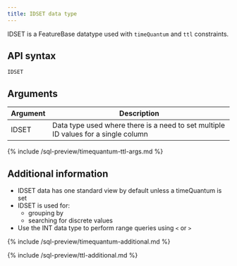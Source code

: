 ```yaml
---
title: IDSET data type
---
```


IDSET is a FeatureBase datatype used with `timeQuantum` and `ttl` constraints.

## API syntax

```
IDSET
```

## Arguments

| Argument | Description |
|---|---|
| IDSET | Data type used where there is a need to set multiple ID values for a single column |
{% include /sql-preview/timequantum-ttl-args.md %}

## Additional information

* IDSET data has one standard view by default unless a timeQuantum is set
* IDSET is used for:
  * grouping by
  * searching for discrete values
* Use the INT data type to perform range queries using `<` or `>`

{% include /sql-preview/timequantum-additional.md %}

{% include /sql-preview/ttl-additional.md %}
